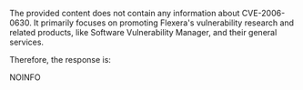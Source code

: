 The provided content does not contain any information about CVE-2006-0630. It primarily focuses on promoting Flexera's vulnerability research and related products, like Software Vulnerability Manager, and their general services.

Therefore, the response is:

NOINFO